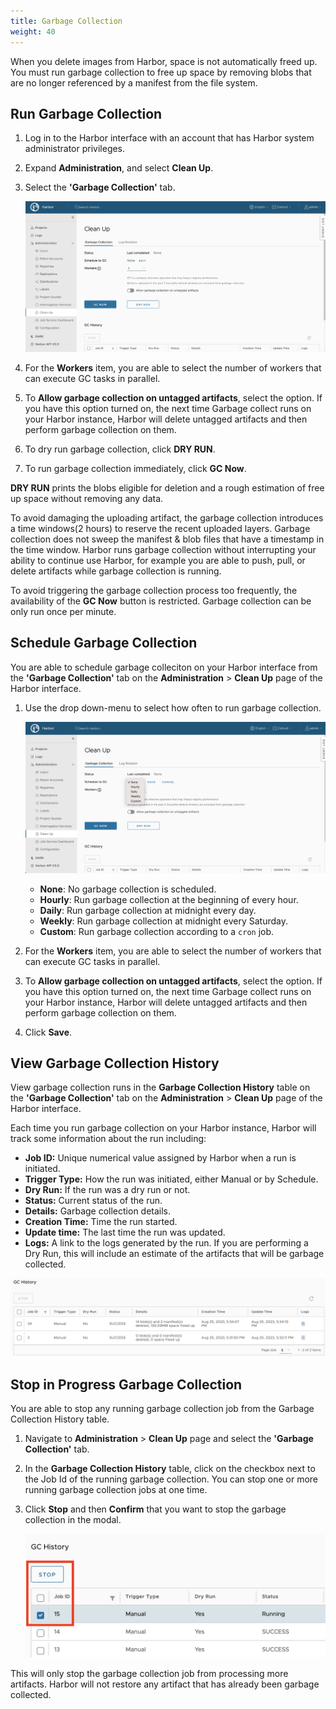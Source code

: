 ```yaml
---
title: Garbage Collection
weight: 40
---
```


When you delete images from Harbor, space is not automatically freed up. You must run garbage collection to free up space by removing blobs that are no longer referenced by a manifest from the file system.

## Run Garbage Collection

1. Log in to the Harbor interface with an account that has Harbor system administrator privileges.
1. Expand **Administration**, and select **Clean Up**.
1. Select the **'Garbage Collection'** tab.

    ![Garbage collection](../../img/garbage-collection.png)

1. For the **Workers** item, you are able to select the number of workers that can execute GC tasks in parallel.
1. To **Allow garbage collection on untagged artifacts**, select the option. If you have this option turned on, the next time Garbage collect runs on your Harbor instance, Harbor will delete untagged artifacts and then perform garbage collection on them.
1. To dry run garbage collection, click **DRY RUN**.
1. To run garbage collection immediately, click **GC Now**.

**DRY RUN** prints the blobs eligible for deletion and a rough estimation of free up space without removing any data.

To avoid damaging the uploading artifact, the garbage collection introduces a time windows(2 hours) to reserve the recent uploaded layers. Garbage collection does not sweep the manifest & blob files that have a timestamp in the time window. Harbor runs garbage collection without interrupting your ability to continue use Harbor, for example you are able to push, pull, or delete artifacts while garbage collection is running.

To avoid triggering the garbage collection process too frequently, the availability of the **GC Now** button is restricted. Garbage collection can be only run once per minute.

## Schedule Garbage Collection

You are able to schedule garbage colleciton on your Harbor interface from the **'Garbage Collection'** tab on the **Administration** > **Clean Up** page of the Harbor interface.

1. Use the drop down-menu to select how often to run garbage collection.

    ![Schedule garbage collection](../../img/gc-policy.png)

    * **None**: No garbage collection is scheduled.
    * **Hourly**: Run garbage collection at the beginning of every hour.
    * **Daily**: Run garbage collection at midnight every day.
    * **Weekly**: Run garbage collection at midnight every Saturday.
    * **Custom**: Run garbage collection according to a `cron` job.

1. For the **Workers** item, you are able to select the number of workers that can execute GC tasks in parallel.
1. To **Allow garbage collection on untagged artifacts**, select the option. If you have this option turned on, the next time Garbage collect runs on your Harbor instance, Harbor will delete untagged artifacts and then perform garbage collection on them.
1. Click **Save**.

## View Garbage Collection History
View garbage collection runs in the **Garbage Collection History** table on the **'Garbage Collection'** tab on the **Administration** > **Clean Up** page of the Harbor interface.

Each time you run garbage collection on your Harbor instance, Harbor will track some information about the run including:

  * **Job ID:** Unique numerical value assigned by Harbor when a run is initiated.
  * **Trigger Type:** How the run was initiated, either Manual or by Schedule.
  * **Dry Run:** If the run was a dry run or not.
  * **Status:** Current status of the run.
  * **Details:** Garbage collection details.
  * **Creation Time:** Time the run started.
  * **Update time:** The last time the run was updated.
  * **Logs:** A link to the logs generated by the run. If you are performing a Dry Run, this will include an estimate of the artifacts that will be garbage collected.

  ![Garbage collection history](../../img/gc-history.png)


## Stop in Progress Garbage Collection

You are able to stop any running garbage collection job from the Garbage Collection History table.

1. Navigate to **Administration** > **Clean Up** page and select the **'Garbage Collection'** tab.
1. In the **Garbage Collection History** table, click on the checkbox next to the Job Id of the running garbage collection. You can stop one or more running garbage collection jobs at one time.
1. Click **Stop** and then **Confirm** that you want to stop the garbage collection in the modal.

    ![Select Garbage collection job from table](../../img/gc-stop-run.png)

This will only stop the garbage collection job from processing more artifacts. Harbor will not restore any artifact that has already been garbage collected.
